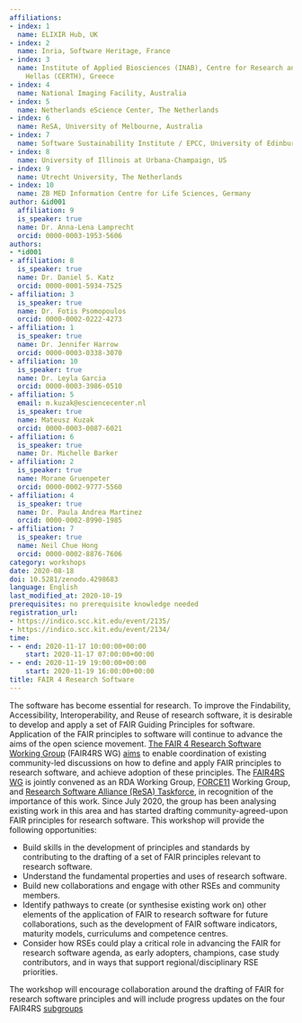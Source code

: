 ```yaml
---
affiliations:
- index: 1
  name: ELIXIR Hub, UK
- index: 2
  name: Inria, Software Heritage, France
- index: 3
  name: Institute of Applied Biosciences (INAB), Centre for Research and Technology
    Hellas (CERTH), Greece
- index: 4
  name: National Imaging Facility, Australia
- index: 5
  name: Netherlands eScience Center, The Netherlands
- index: 6
  name: ReSA, University of Melbourne, Australia
- index: 7
  name: Software Sustainability Institute / EPCC, University of Edinburgh, UK
- index: 8
  name: University of Illinois at Urbana-Champaign, US
- index: 9
  name: Utrecht University, The Netherlands
- index: 10
  name: ZB MED Information Centre for Life Sciences, Germany
author: &id001
  affiliation: 9
  is_speaker: true
  name: Dr. Anna-Lena Lamprecht
  orcid: 0000-0003-1953-5606
authors:
- *id001
- affiliation: 8
  is_speaker: true
  name: Dr. Daniel S. Katz
  orcid: 0000-0001-5934-7525
- affiliation: 3
  is_speaker: true
  name: Dr. Fotis Psomopoulos
  orcid: 0000-0002-0222-4273
- affiliation: 1
  is_speaker: true
  name: Dr. Jennifer Harrow
  orcid: 0000-0003-0338-3070
- affiliation: 10
  is_speaker: true
  name: Dr. Leyla Garcia
  orcid: 0000-0003-3986-0510
- affiliation: 5
  email: m.kuzak@esciencecenter.nl
  is_speaker: true
  name: Mateusz Kuzak
  orcid: 0000-0003-0087-6021
- affiliation: 6
  is_speaker: true
  name: Dr. Michelle Barker
- affiliation: 2
  is_speaker: true
  name: Morane Gruenpeter
  orcid: 0000-0002-9777-5560
- affiliation: 4
  is_speaker: true
  name: Dr. Paula Andrea Martinez
  orcid: 0000-0002-8990-1985
- affiliation: 7
  is_speaker: true
  name: Neil Chue Hong
  orcid: 0000-0002-8876-7606
category: workshops
date: 2020-08-18
doi: 10.5281/zenodo.4298683
language: English
last_modified_at: 2020-10-19
prerequisites: no prerequisite knowledge needed
registration_url:
- https://indico.scc.kit.edu/event/2135/
- https://indico.scc.kit.edu/event/2134/
time:
- - end: 2020-11-17 10:00:00+00:00
    start: 2020-11-17 07:00:00+00:00
- - end: 2020-11-19 19:00:00+00:00
    start: 2020-11-19 16:00:00+00:00
title: FAIR 4 Research Software
---
```


The software has become essential for research. To improve the Findability, Accessibility, Interoperability, and Reuse of research software, it is desirable to develop and apply a set of  FAIR Guiding Principles for software. Application of the FAIR principles to software will continue to advance the aims of the open science movement. [The FAIR 4 Research Software Working Group][1] (FAIR4RS WG) [aims][2] to enable coordination of existing community-led discussions on how to define and apply FAIR principles to research software, and achieve adoption of these principles. The [FAIR4RS WG][3] is jointly convened as an RDA Working Group, [FORCE11][4] Working Group, and [Research Software Alliance (ReSA) Taskforce][5], in recognition of the importance of this work.
Since July 2020, the group has been analysing existing work in this area and has started drafting community-agreed-upon FAIR principles for research software. This workshop will provide the following opportunities:

 - Build skills in the development of principles and standards by contributing to the drafting of a set of FAIR principles relevant to research software.
 - Understand the fundamental properties and uses of research software.
 - Build new collaborations and engage with other RSEs and community members.
 - Identify pathways to create (or synthesise existing work on) other elements of the application of FAIR to research software for future collaborations, such as the development of FAIR software indicators, maturity models, curriculums and competence centres.
 - Consider how RSEs could play a critical role in advancing the FAIR for research software agenda, as early adopters, champions, case study contributors, and in ways that support regional/disciplinary RSE priorities.

The workshop will encourage collaboration around the drafting of FAIR for research software principles and will include progress updates on the four FAIR4RS [subgroups][6]

  [1]: https://www.rd-alliance.org/groups/fair-4-research-software-fair4rs-wg
  [2]: https://www.rd-alliance.org/node/69317/case-statement
  [3]: https://www.rd-alliance.org/groups/fair-4-research-software-fair4rs-wg
  [4]: https://www.force11.org/
  [5]: https://www.researchsoft.org/taskforces/
  [6]: https://www.rd-alliance.org/group/fair-4-research-software-fair4rs-wg/post/fair-4-rs-webinars-2930-june